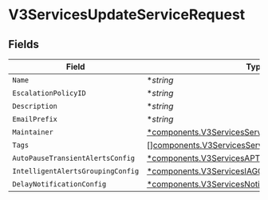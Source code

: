 # V3ServicesUpdateServiceRequest


## Fields

| Field                                                                                                                       | Type                                                                                                                        | Required                                                                                                                    | Description                                                                                                                 |
| --------------------------------------------------------------------------------------------------------------------------- | --------------------------------------------------------------------------------------------------------------------------- | --------------------------------------------------------------------------------------------------------------------------- | --------------------------------------------------------------------------------------------------------------------------- |
| `Name`                                                                                                                      | **string*                                                                                                                   | :heavy_minus_sign:                                                                                                          | N/A                                                                                                                         |
| `EscalationPolicyID`                                                                                                        | **string*                                                                                                                   | :heavy_minus_sign:                                                                                                          | N/A                                                                                                                         |
| `Description`                                                                                                               | **string*                                                                                                                   | :heavy_minus_sign:                                                                                                          | N/A                                                                                                                         |
| `EmailPrefix`                                                                                                               | **string*                                                                                                                   | :heavy_minus_sign:                                                                                                          | N/A                                                                                                                         |
| `Maintainer`                                                                                                                | [*components.V3ServicesServiceMaintainer](../../models/components/v3servicesservicemaintainer.md)                           | :heavy_minus_sign:                                                                                                          | N/A                                                                                                                         |
| `Tags`                                                                                                                      | [][components.V3ServicesServiceTag](../../models/components/v3servicesservicetag.md)                                        | :heavy_minus_sign:                                                                                                          | N/A                                                                                                                         |
| `AutoPauseTransientAlertsConfig`                                                                                            | [*components.V3ServicesAPTAConfig](../../models/components/v3servicesaptaconfig.md)                                         | :heavy_minus_sign:                                                                                                          | N/A                                                                                                                         |
| `IntelligentAlertsGroupingConfig`                                                                                           | [*components.V3ServicesIAGConfig](../../models/components/v3servicesiagconfig.md)                                           | :heavy_minus_sign:                                                                                                          | N/A                                                                                                                         |
| `DelayNotificationConfig`                                                                                                   | [*components.V3ServicesNotificationDelayConfigRequest](../../models/components/v3servicesnotificationdelayconfigrequest.md) | :heavy_minus_sign:                                                                                                          | N/A                                                                                                                         |